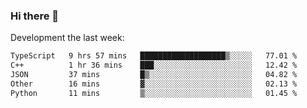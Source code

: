 ### Hi there 👋

Development the last week:
<!--START_SECTION:waka-->

```txt
TypeScript   9 hrs 57 mins   ███████████████████▒░░░░░   77.01 %
C++          1 hr 36 mins    ███░░░░░░░░░░░░░░░░░░░░░░   12.42 %
JSON         37 mins         █▒░░░░░░░░░░░░░░░░░░░░░░░   04.82 %
Other        16 mins         ▓░░░░░░░░░░░░░░░░░░░░░░░░   02.13 %
Python       11 mins         ▒░░░░░░░░░░░░░░░░░░░░░░░░   01.45 %
```

<!--END_SECTION:waka-->

<!--
**JASONPANGGO/jasonpanggo** is a ✨ _special_ ✨ repository because its `README.md` (this file) appears on your GitHub profile.

Here are some ideas to get you started:

- 🔭 I’m currently working on ...
- 🌱 I’m currently learning ...
- 👯 I’m looking to collaborate on ...
- 🤔 I’m looking for help with ...
- 💬 Ask me about ...
- 📫 How to reach me: ...
- 😄 Pronouns: ...
- ⚡ Fun fact: ...
-->
